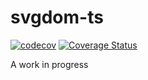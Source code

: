 # svgdom-ts

[![codecov](https://codecov.io/gh/biojet1/svgdom-ts/branch/main/graph/badge.svg?token=W93QFJZV1E)](https://codecov.io/gh/biojet1/svgdom-ts)
[![Coverage Status](https://coveralls.io/repos/github/biojet1/svgdom-ts/badge.svg?branch=devel)](https://coveralls.io/github/biojet1/svgdom-ts?branch=devel)

A work in progress
